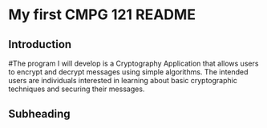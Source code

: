 # My first CMPG 121 README

## Introduction 
#The program I will develop is a Cryptography Application that allows users to encrypt and decrypt messages using simple algorithms. The intended users are individuals interested in learning about basic cryptographic techniques and securing their messages.


## Subheading 
